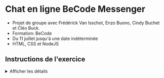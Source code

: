 # Chat en ligne BeCode Messenger
* Projet de groupe avec Frédérick Van Isschot, Enzo Buono, Cindy Buchet et Cléo Buck.
* Formation: BeCode
* Du 11 juillet jusqu'à une date indéterminée
* HTML, CSS et NodeJS

## Instructions de l'exercice

<details><summary>Afficher les détails</summary>

Créer une application de chat. Les utilisateurs n'ont pas obligations à se logger pour pouvoir envoyer des messages. Ils doivent juste choisir un pseudo.

## Brief Client
- En tant qu'utilisateur je veux choisir mon pseudo pour envoyer des messages
- En tant qu'utilisateur je veux pouvoir envoyer des messages à tout le monde
- En tant qu'utilisateur, pour chaque message, je veux voir la date d'envoie et l'émetteur, pour faciliter la compréhension de la conversation.
- En tant qu'utilisateur je veux voir les messages de haut en bas du moins récent au plus récent, pour pouvoir suivre le fil de la discussion en lisant de bas en haut.
- En tant qu'utilisateur je veux pouvoir avoir un historique des conversations.
- Pour le design, vous pouvez vous inspirer de Ryver ou Discord mais faites simple ! Concentrez-vous sur le back. 

## Bonus
- Utilisez une architecture MVC pour la structure de vos fichiers.
- Utilisez firebase pour s'authentifier avec github.

## Techno
Liste non-exhaustive.

- Nodejs
    - npm
        - [socket.io](https://www.npmjs.com/package/socket.io)
- mysql, mariadb, [postgresql](https://github.com/simplonco/nodejs-express-sql) ou encore mongoDB, à votre guise pour la db.

Pour le design n'hésitez pas à piocher dans les [templates existants](https://codepen.io/search/pens?q=chat&page=1&order=popularity&depth=everything)   
</details>